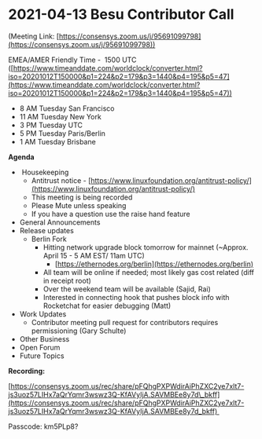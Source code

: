 # 2021-04-13 Besu Contributor Call

(Meeting Link: ⁨[https://consensys.zoom.us/j/95691099798](https://consensys.zoom.us/j/95691099798))

EMEA/AMER Friendly Time -  1500 UTC ([https://www.timeanddate.com/worldclock/converter.html?iso=20201012T150000&p1=224&p2=179&p3=1440&p4=195&p5=47](https://www.timeanddate.com/worldclock/converter.html?iso=20201012T150000&p1=224&p2=179&p3=1440&p4=195&p5=47))

- 8 AM Tuesday San Francisco
- 11 AM Tuesday New York
- 3 PM Tuesday UTC
- 5 PM Tuesday Paris/Berlin
- 1 AM Tuesday Brisbane

**Agenda**

-  Housekeeping
  - Antitrust notice - [https://www.linuxfoundation.org/antitrust-policy/](https://www.linuxfoundation.org/antitrust-policy/)
  - This meeting is being recorded
  - Please Mute unless speaking
  - If you have a question use the raise hand feature
- General Announcements
- Release updates
  - Berlin Fork
    - Hitting network upgrade block tomorrow for mainnet (~Approx. April 15 - 5 AM EST/ 11am UTC)
      - [https://ethernodes.org/berlin](https://ethernodes.org/berlin)
    - All team will be online if needed; most likely gas cost related (diff in receipt root)
    - Over the weekend team will be available (Sajid, Rai)
    - Interested in connecting hook that pushes block info with Rocketchat for easier debugging (Matt)
- Work Updates
  - Contributor meeting pull request for contributors requires permissioning (Gary Schulte)
- Other Business
- Open Forum
- Future Topics

  

**Recording:** 

[https://consensys.zoom.us/rec/share/pFQhgPXPWdirAiPhZXC2ye7xlt7-js3uoz57LIHx7aQrYqmr3wswz3Q-KfAVyIjA.SAVMBEe8y7d\_bkff](https://consensys.zoom.us/rec/share/pFQhgPXPWdirAiPhZXC2ye7xlt7-js3uoz57LIHx7aQrYqmr3wswz3Q-KfAVyIjA.SAVMBEe8y7d_bkff) 

Passcode: km5PLp8?